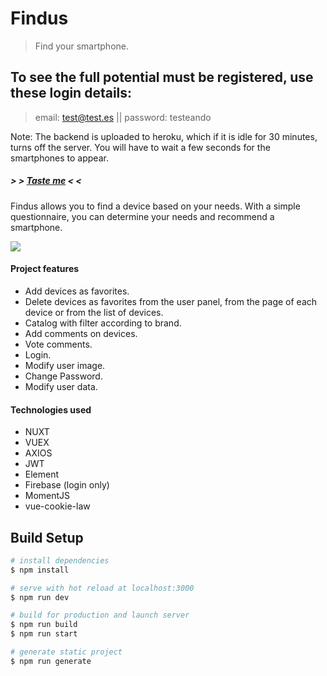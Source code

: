 # Findus

> Find your smartphone.

## To see the full potential must be registered, use these login details:
  > email:  test@test.es || 
  > password: testeando
 
 Note: The backend is uploaded to heroku, which if it is idle for 30 minutes, turns off the server. You will have to wait a few seconds for the smartphones to appear.

 ##### > > <a href="https://findus-612bc.web.app/" >Taste me</a> < <

Findus allows you to find a device based on your needs.
With a simple questionnaire, you can determine your needs and recommend a smartphone.

<img src="https://i.ibb.co/jLx9dct/portada.png">

#### Project features

<ul>
  <li>Add devices as favorites.</li>
  <li>Delete devices as favorites from the user panel, from the page of each device or from the list of devices.</li>
  <li>Catalog with filter according to brand.</li>
  <li>Add comments on devices.</li>
  <li>Vote comments.</li>
  <li>Login.</li>
  <li>Modify user image.</li>
  <li>Change Password.</li>
  <li>Modify user data.</li>
</ul>

#### Technologies used

<ul>
  <li>NUXT</li>
  <li>VUEX</li>
  <li>AXIOS</li>
  <li>JWT</li>
  <li>Element</li>
  <li>Firebase (login only)</li>
  <li>MomentJS</li>
  <li>vue-cookie-law</li>
</ul>


## Build Setup

```bash
# install dependencies
$ npm install

# serve with hot reload at localhost:3000
$ npm run dev

# build for production and launch server
$ npm run build
$ npm run start

# generate static project
$ npm run generate
```
